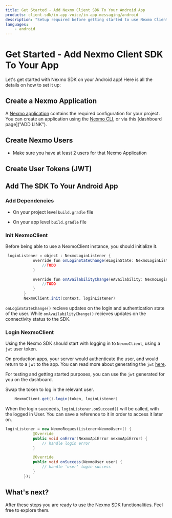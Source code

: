 ```yaml
---
title: Get Started - Add Nexmo Client SDK To Your Android App 
products: client-sdk/in-app-voice/in-app-messaging/android
description: "Setup required before getting started to use Nexmo Client SDK for Android"
languages:
    - android
---
```


# Get Started - Add Nexmo Client SDK To Your App

Let's get started with Nexmo SDK on your Android app! Here is all the details on how to set it up:

## Create a Nexmo Application

A [Nexmo application]("https://developer.nexmo.com/concepts/guides/applications") contains the required configuration for your project. You can create an application using the [Nexmo CLI]("https://github.com/Nexmo/nexmo-cli"), or via this [dashboard page]("ADD LINK").

## Create Nexmo Users

- Make sure you have at least 2 users for that Nexmo Application

## Create User Tokens (JWT)


## Add The SDK To Your Android App

### Add Dependencies

- On your project level `build.gradle` file 

- On your app level `build.gradle` file 


### Init NexmoClient

Before being able to use a NexmoClient instance, you should initialize it.


```java
 loginListener = object : NexmoLoginListener {
            override fun onLoginStateChange(eLoginState: NexmoLoginListener.ELoginState, eLoginStateReason: NexmoLoginListener.ELoginStateReason) {
                //TODO
            }

            override fun onAvailabilityChange(eAvailability: NexmoLoginListener.EAvailability, nexmoConnectionState: NexmoConnectionState) {
                //TODO
            }
        }
        NexmoClient.init(context, loginListener)
```

`onLoginStateChange()` recieve updates on the login and authentication state of the user.
While `onAvailabilityChange()` recieves updates on the connectivity status to the SDK. 

### Login NexmoClient

Using the Nexmo SDK should start with logging in to `NexmoClient`, using a `jwt` user token.

On production apps, your server would authenticate the user, and would return to a `jwt` to the app. 
You can read more about generating the `jwt` [here]("https://developer.nexmo.com/stitch/concepts/jwt-acl").

For testing and getting started purposes, you can use the `jwt` generated for you on the dashboard. 

Swap the token to log in the relevant user.

```java
    NexmoClient.get().login(token, loginListener)
```

When the login succeeds, `loginListener.onSucceed()` will be called, with the logged in User. You can save a reference to it in order to access it later on. 

```java
loginListener = new NexmoRequestListener<NexmoUser>() {
            @Override
            public void onError(NexmoApiError nexmoApiError) {
                // handle login error
            }

            @Override
            public void onSuccess(NexmoUser user) {
                // handle 'user' login success
            }
        });
```

## What's next? 
After these steps you are ready to use the Nexmo SDK functionalities.
Feel free to explore them.